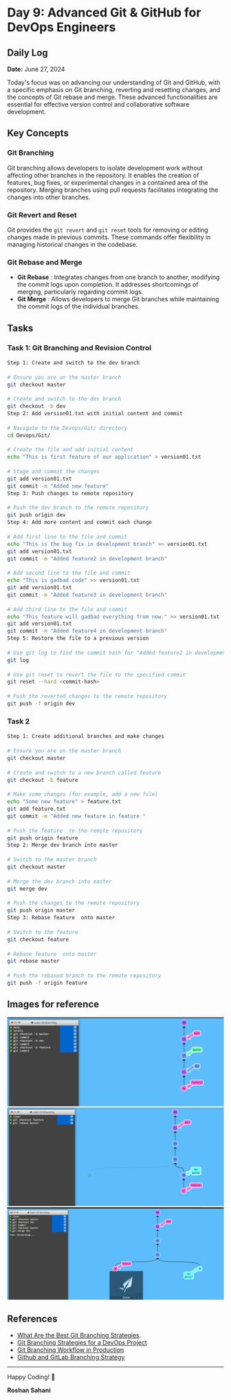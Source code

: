 # Day 9: Advanced Git & GitHub for DevOps Engineers

## Daily Log

**Date:**
June 27, 2024

Today's focus was on advancing our understanding of Git and GitHub, with a specific emphasis on Git branching, reverting and resetting changes, and the concepts of Git rebase and merge. These advanced functionalities are essential for effective version control and collaborative software development.

## Key Concepts

### Git Branching

Git branching allows developers to isolate development work without affecting other branches in the repository. It enables the creation of features, bug fixes, or experimental changes in a contained area of the repository. Merging branches using pull requests facilitates integrating the changes into other branches.

### Git Revert and Reset

Git provides the
`git revert`
and
`git reset`
tools for removing or editing changes made in previous commits. These commands offer flexibility in managing historical changes in the codebase.

### Git Rebase and Merge

- **Git Rebase**
  : Integrates changes from one branch to another, modifying the commit logs upon completion. It addresses shortcomings of merging, particularly regarding commit logs.
- **Git Merge**
  : Allows developers to merge Git branches while maintaining the commit logs of the individual branches.

## Tasks

### Task 1: Git Branching and Revision Control

```sh
Step 1: Create and switch to the dev branch

# Ensure you are on the master branch
git checkout master

# Create and switch to the dev branch
git checkout -b dev
Step 2: Add version01.txt with initial content and commit

# Navigate to the Devops/Git/ directory
cd Devops/Git/

# Create the file and add initial content
echo "This is first feature of our application" > version01.txt

# Stage and commit the changes
git add version01.txt
git commit -m "Added new feature"
Step 3: Push changes to remote repository

# Push the dev branch to the remote repository
git push origin dev
Step 4: Add more content and commit each change

# Add first line to the file and commit
echo "This is the bug fix in development branch" >> version01.txt
git add version01.txt
git commit -m "Added feature2 in development branch"

# Add second line to the file and commit
echo "This is gadbad code" >> version01.txt
git add version01.txt
git commit -m "Added feature3 in development branch"

# Add third line to the file and commit
echo "This feature will gadbad everything from now." >> version01.txt
git add version01.txt
git commit -m "Added feature4 in development branch"
Step 5: Restore the file to a previous version

# Use git log to find the commit hash for "Added feature2 in development branch"
git log

# Use git reset to revert the file to the specified commit
git reset --hard <commit-hash>

# Push the reverted changes to the remote repository
git push -f origin dev
```

### Task 2

```sh
Step 1: Create additional branches and make changes

# Ensure you are on the master branch
git checkout master

# Create and switch to a new branch called feature
git checkout -b feature

# Make some changes (for example, add a new file)
echo "Some new feature" > feature.txt
git add feature.txt
git commit -m "Added new feature in feature "

# Push the feature  to the remote repository
git push origin feature
Step 2: Merge dev branch into master

# Switch to the master branch
git checkout master

# Merge the dev branch into master
git merge dev

# Push the changes to the remote repository
git push origin master
Step 3: Rebase feature  onto master

# Switch to the feature
git checkout feature

# Rebase feature  onto master
git rebase master

# Push the rebased branch to the remote repository
git push -f origin feature
```

## Images for reference

![Branching](branch.png)
![Rebasing](rebase.png)
![Merging](merge.png)

## References

- [What Are the Best Git Branching Strategies](https://www.abtasty.com/blog/git-branching-strategies/).
- [Git Branching Strategies for a DevOps Project](https://www.youtube.com/watch?v=NzjK9beT_CY)
- [Git Branching Workflow in Production](https://www.youtube.com/watch?v=7xhkEQS3dXw)
- [Github and GitLab Branching Strategy](https://www.youtube.com/watch?v=KKByv7JyzOw)

---

Happy Coding! 🚀

**Roshan Sahani**
